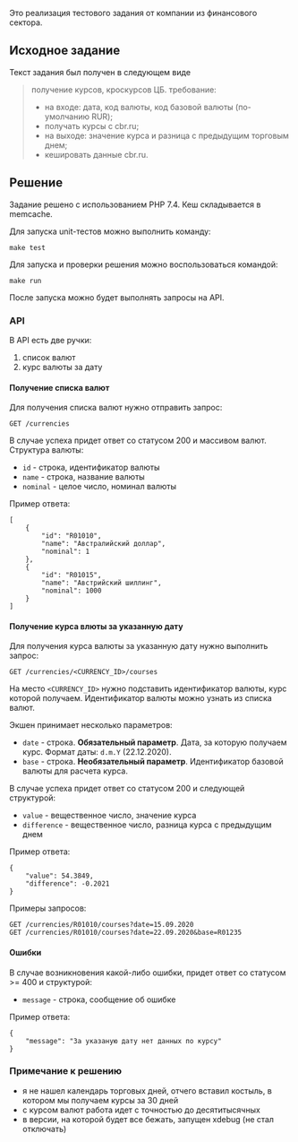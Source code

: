 Это реализация тестового задания от компании из финансового сектора.

## Исходное задание

Текст задания был получен в следующем виде

> получение курсов, кроскурсов ЦБ.
> требование:
> - на входе: дата, код валюты, код базовой валюты (по-умолчанию RUR);
> - получать курсы с cbr.ru;
> - на выходе: значение курса и разница с предыдущим торговым днем;
> - кешировать данные cbr.ru.

## Решение

Задание решено с использованием PHP 7.4. Кеш складывается в memcache.

Для запуска unit-тестов можно выполнить команду:

```
make test
```

Для запуска и проверки решения можно воспользоваться командой:

```
make run
```

После запуска можно будет выполнять запросы на API.

### API

В API есть две ручки:

1. список валют
2. курс валюты за дату

#### Получение списка валют

Для получения списка валют нужно отправить запрос:

```
GET /currencies
```

В случае успеха придет ответ со статусом 200 и массивом валют. Структура валюты:
- `id` - строка, идентификатор валюты
- `name` - строка, название валюты
- `nominal` - целое число, номинал валюты

Пример ответа:

```
[
    {
        "id": "R01010",
        "name": "Австралийский доллар",
        "nominal": 1
    },
    {
        "id": "R01015",
        "name": "Австрийский шиллинг",
        "nominal": 1000
    }
]
```

#### Получение курса влюты за указанную дату

Для получения курса валюты за указанную дату нужно выполнить запрос:

```
GET /currencies/<CURRENCY_ID>/courses
```

На место `<CURRENCY_ID>` нужно подставить идентификатор валюты, курс которой получаем. Идентификатор валюты можно узнать из списка валют.

Экшен принимает несколько параметров:

- `date` - строка. **Обязательный параметр**. Дата, за которую получаем курс. Формат даты: `d.m.Y` (22.12.2020).
- `base` - строка. **Необязательный параметр**. Идентификатор базовой валюты для расчета курса.

В случае успеха придет ответ со статусом 200 и следующей структурой:
- `value` - вещественное число, значение курса
- `difference` - вещественное число, разница курса с предыдущим днем

Пример ответа:

```
{
    "value": 54.3849,
    "difference": -0.2021
}
```

Примеры запросов:

```
GET /currencies/R01010/courses?date=15.09.2020
GET /currencies/R01010/courses?date=22.09.2020&base=R01235
```

#### Ошибки

В случае возникновения какой-либо ошибки, придет ответ со статусом >= 400 и структурой:
- `message` - строка, сообщение об ошибке

Пример ответа:

```
{
    "message": "За указаную дату нет данных по курсу"
}
```

### Примечание к решению

- я не нашел календарь торговых дней, отчего вставил костыль, в котором мы получаем курсы за 30 дней
- с курсом валют работа идет с точностью до десятитысячных
- в версии, на которой будет все бежать, запущен xdebug (не стал отключать)
